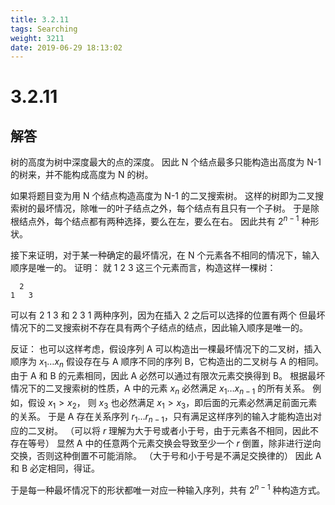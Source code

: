 ```yaml
---
title: 3.2.11
tags: Searching
weight: 3211
date: 2019-06-29 18:13:02
---
```


# 3.2.11


## 解答

树的高度为树中深度最大的点的深度。
因此 N 个结点最多只能构造出高度为 N-1 的树来，并不能构成高度为 N 的树。

如果将题目变为用 N 个结点构造高度为 N-1 的二叉搜索树。
这样的树即为二叉搜索树的最坏情况，除唯一的叶子结点之外，每个结点有且只有一个子树。
于是除根结点外，每个结点都有两种选择，要么在左，要么在右。
因此共有 $2 ^ {n - 1}$ 种形状。

接下来证明，对于某一种确定的最坏情况，在 N 个元素各不相同的情况下，输入顺序是唯一的。
证明：
就 1 2 3 这三个元素而言，构造这样一棵树：

```
  2
1   3
```

可以有 2 1 3 和 2 3 1 两种序列，因为在插入 2 之后可以选择的位置有两个
但最坏情况下的二叉搜索树不存在具有两个子结点的结点，因此输入顺序是唯一的。

反证：
也可以这样考虑，假设序列 A 可以构造出一棵最坏情况下的二叉树，插入顺序为 $x_1 \dots x_n$
假设存在与 A 顺序不同的序列 B，它构造出的二叉树与 A 的相同。
由于 A 和 B 的元素相同，因此 A 必然可以通过有限次元素交换得到 B。
根据最坏情况下的二叉搜索树的性质，A 中的元素 $x_n$ 必然满足 $x_1 \dots x_{n - 1}$ 的所有关系。
例如，假设 $x_1 > x_2$， 则 $x_3$ 也必然满足 $x_1 > x_3$，即后面的元素必然满足前面元素的关系。
于是 A 存在关系序列 $r_1 \dots r_{n - 1}$，只有满足这样序列的输入才能构造出对应的二叉树。
（可以将 $r$ 理解为大于号或者小于号，由于元素各不相同，因此不存在等号）
显然 A 中的任意两个元素交换会导致至少一个 $r$ 倒置，除非进行逆向交换，否则这种倒置不可能消除。
（大于号和小于号是不满足交换律的）
因此 A 和 B 必定相同，得证。

于是每一种最坏情况下的形状都唯一对应一种输入序列，共有 $2 ^ {n - 1}$ 种构造方式。
